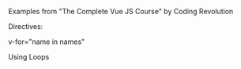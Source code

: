 Examples from "The Complete Vue JS Course" by Coding Revolution

Directives:

v-for="name in names"

Using Loops